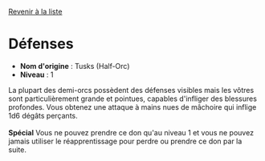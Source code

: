 [Revenir à la liste](..)

# Défenses

 * **Nom d'origine** : Tusks (Half-Orc)
 * **Niveau** : 1


<p><span id="ctl00_MainContent_DetailedOutput">La plupart des demi-orcs possèdent des défenses visibles mais les vôtres sont particulièrement grande et pointues, capables d'infliger des blessures profondes. Vous obtenez une attaque à mains nues de mâchoire  qui inflige 1d6 dégâts perçants.<br><br><strong>Spécial</strong> Vous ne pouvez prendre ce don qu'au niveau 1 et vous ne pouvez jamais utiliser le réapprentissage pour perdre ou prendre ce don par la suite.&nbsp;</span></p>